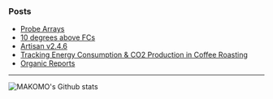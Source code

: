 ### Posts

<!-- BLOG-POST-LIST:START -->
- [Probe Arrays](https://artisan-roasterscope.blogspot.com/2021/10/probe-arrays.html)
- [10 degrees above FCs](https://artisan-roasterscope.blogspot.com/2021/09/10-degrees-above-fcs.html)
- [Artisan v2.4.6](https://artisan-roasterscope.blogspot.com/2021/07/artisan-v246.html)
- [Tracking Energy Consumption &amp; CO2 Production in Coffee Roasting](https://artisan-roasterscope.blogspot.com/2021/07/tracking-energy-consumption-co2.html)
- [Organic Reports](https://doc.artisan.plus/updates/organic-reports/)
<!-- BLOG-POST-LIST:END -->

---

<img align="left" alt="MAKOMO's Github stats" src="https://github-readme-stats.vercel.app/api?username=MAKOMO&show_icons=true&hide_border=true&count_private=true" />
